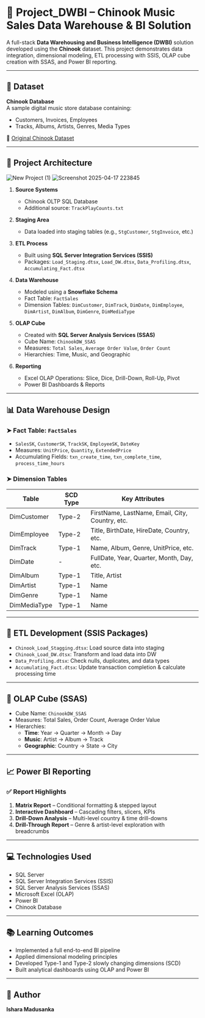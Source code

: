 # 🎵 Project_DWBI – Chinook Music Sales Data Warehouse & BI Solution

A full-stack **Data Warehousing and Business Intelligence (DWBI)** solution developed using the **Chinook** dataset. This project demonstrates data integration, dimensional modeling, ETL processing with SSIS, OLAP cube creation with SSAS, and Power BI reporting.

---

## 📁 Dataset

**Chinook Database**  
A sample digital music store database containing:
- Customers, Invoices, Employees
- Tracks, Albums, Artists, Genres, Media Types

🔗 [Original Chinook Dataset](https://www.kaggle.com/datasets/anurag629/chinook-csv-dataset)

---

## 🧱 Project Architecture
![New Project (1)](https://github.com/user-attachments/assets/e374d779-3dba-4877-b17e-6e374e46a2af)
![Screenshot 2025-04-17 223845](https://github.com/user-attachments/assets/69297ecd-c950-479a-acd2-7e6f8263a0ab)

1. **Source Systems**
   - Chinook OLTP SQL Database
   - Additional source: `TrackPlayCounts.txt`

2. **Staging Area**
   - Data loaded into staging tables (e.g., `StgCustomer`, `StgInvoice`, etc.)

3. **ETL Process**
   - Built using **SQL Server Integration Services (SSIS)**
   - Packages: `Load_Staging.dtsx`, `Load_DW.dtsx`, `Data_Profiling.dtsx`, `Accumulating_Fact.dtsx`

4. **Data Warehouse**
   - Modeled using a **Snowflake Schema**
   - Fact Table: `FactSales`
   - Dimension Tables: `DimCustomer`, `DimTrack`, `DimDate`, `DimEmployee`, `DimArtist`, `DimAlbum`, `DimGenre`, `DimMediaType`

5. **OLAP Cube**
   - Created with **SQL Server Analysis Services (SSAS)**
   - Cube Name: `ChinookDW_SSAS`
   - Measures: `Total Sales`, `Average Order Value`, `Order Count`
   - Hierarchies: Time, Music, and Geographic

6. **Reporting**
   - Excel OLAP Operations: Slice, Dice, Drill-Down, Roll-Up, Pivot
   - Power BI Dashboards & Reports

---

## 📊 Data Warehouse Design

### ➤ Fact Table: `FactSales`
- `SalesSK`, `CustomerSK`, `TrackSK`, `EmployeeSK`, `DateKey`
- Measures: `UnitPrice`, `Quantity`, `ExtendedPrice`
- Accumulating Fields: `txn_create_time`, `txn_complete_time`, `process_time_hours`

### ➤ Dimension Tables
| Table         | SCD Type | Key Attributes                                      |
|---------------|----------|-----------------------------------------------------|
| DimCustomer   | Type-2   | FirstName, LastName, Email, City, Country, etc.    |
| DimEmployee   | Type-2   | Title, BirthDate, HireDate, Country, etc.          |
| DimTrack      | Type-1   | Name, Album, Genre, UnitPrice, etc.                |
| DimDate       | -        | FullDate, Year, Quarter, Month, Day, etc.          |
| DimAlbum      | Type-1   | Title, Artist                                       |
| DimArtist     | Type-1   | Name                                                |
| DimGenre      | Type-1   | Name                                                |
| DimMediaType  | Type-1   | Name                                                |

---

## 🔄 ETL Development (SSIS Packages)

- `Chinook_Load_Stagging.dtsx`: Load source data into staging
- `Chinook_Load_DW.dtsx`: Transform and load data into DW
- `Data_Profiling.dtsx`: Check nulls, duplicates, and data types
- `Accumulating_Fact.dtsx`: Update transaction completion & calculate processing time

---

## 🧮 OLAP Cube (SSAS)

- Cube Name: `ChinookDW_SSAS`
- Measures: Total Sales, Order Count, Average Order Value
- Hierarchies:
  - **Time**: Year → Quarter → Month → Day
  - **Music**: Artist → Album → Track
  - **Geographic**: Country → State → City

---

## 📈 Power BI Reporting

### ✅ Report Highlights
1. **Matrix Report** – Conditional formatting & stepped layout
2. **Interactive Dashboard** – Cascading filters, slicers, KPIs
3. **Drill-Down Analysis** – Multi-level country & time drill-downs
4. **Drill-Through Report** – Genre & artist-level exploration with breadcrumbs

---

## 💻 Technologies Used

- SQL Server
- SQL Server Integration Services (SSIS)
- SQL Server Analysis Services (SSAS)
- Microsoft Excel (OLAP)
- Power BI
- Chinook Database

---

## 📚 Learning Outcomes

- Implemented a full end-to-end BI pipeline
- Applied dimensional modeling principles
- Developed Type-1 and Type-2 slowly changing dimensions (SCD)
- Built analytical dashboards using OLAP and Power BI

---

## 📌 Author

**Ishara Madusanka**  


